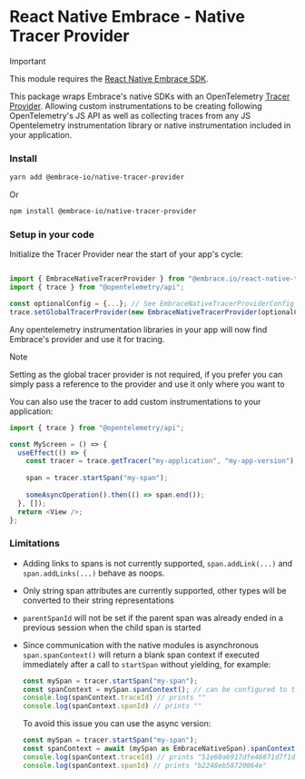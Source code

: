 # React Native Embrace - Native Tracer Provider

> [!IMPORTANT]
>
> This module requires the [React Native Embrace SDK](https://www.npmjs.com/package/@embrace-io/react-native).

This package wraps Embrace's native SDKs with an OpenTelemetry [Tracer Provider](https://opentelemetry.io/docs/concepts/signals/traces/#tracer-provider).
Allowing custom instrumentations to be creating following OpenTelemetry's JS API as well as collecting traces from
any JS Opentelemetry instrumentation library or native instrumentation included in your application.

### Install

```sh
yarn add @embrace-io/native-tracer-provider
```

Or

```sh
npm install @embrace-io/native-tracer-provider
```

### Setup in your code

Initialize the Tracer Provider near the start of your app's cycle:

```javascript

import { EmbraceNativeTracerProvider } from "@embrace.io/react-native-tracer-provider";
import { trace } from "@opentelemetry/api";

const optionalConfig = {...}; // See EmbraceNativeTracerProviderConfig in ./src/types/ for possible options
trace.setGlobalTracerProvider(new EmbraceNativeTracerProvider(optionalConfig));
```

Any opentelemetry instrumentation libraries in your app will now find Embrace's provider and use it for tracing.

> [!NOTE]
>
> Setting as the global tracer provider is not required, if you prefer you can simply pass a reference to the provider
> and use it only where you want to

You can also use the tracer to add custom instrumentations to your application:

```javascript
import { trace } from "@opentelemetry/api";

const MyScreen = () => {
  useEffect(() => {
    const tracer = trace.getTracer("my-application", "my-app-version");
    
    span = tracer.startSpan("my-span");
    
    someAsyncOperation().then(() => span.end());
  }, []);
  return <View />;
};
```

### Limitations

* Adding links to spans is not currently supported, `span.addLink(...)` and `span.addLinks(...)` behave as noops.
* Only string span attributes are currently supported, other types will be converted to their string representations
* `parentSpanId` will not be set if the parent span was already ended in a previous session when the child span is started
* Since communication with the native modules is asynchronous `span.spanContext()` will return a blank span context if
executed immediately after a call to `startSpan` without yielding, for example:

    ```javascript
    const mySpan = tracer.startSpan("my-span");
    const spanContext = mySpan.spanContext(); // can be configured to throw an error instead through EmbraceNativeTracerProviderConfig
    console.log(spanContext.traceId) // prints ""
    console.log(spanContext.spanId) // prints ""
    ```

    To avoid this issue you can use the async version:

    ```javascript
    const mySpan = tracer.startSpan("my-span");
    const spanContext = await (mySpan as EmbraceNativeSpan).spanContextAsync();
    console.log(spanContext.traceId) // prints "51e60a6917dfe46871d7f1d39f66d02c"
    console.log(spanContext.spanId) // prints "b2248eb58720064e"
    ```